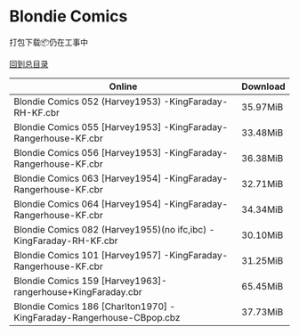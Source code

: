 # Blondie Comics

打包下载📦仍在工事中

[回到总目录](/Catalogs.md)







Online | Download
--- | ---
Blondie Comics 052 (Harvey1953) -KingFaraday-RH-KF.cbr | 35.97MiB
Blondie Comics 055 [Harvey1953] -KingFaraday-Rangerhouse-KF.cbr | 33.48MiB
Blondie Comics 056 [Harvey1953] -KingFaraday-Rangerhouse-KF.cbr | 36.38MiB
Blondie Comics 063 [Harvey1954] -KingFaraday-Rangerhouse-KF.cbr | 32.71MiB
Blondie Comics 064 [Harvey1954] -KingFaraday-Rangerhouse-KF.cbr | 34.34MiB
Blondie Comics 082 (Harvey1955)(no ifc,ibc) -KingFaraday-RH-KF.cbr | 30.10MiB
Blondie Comics 101 [Harvey1957] -KingFaraday-Rangerhouse-KF.cbr | 31.25MiB
Blondie Comics 159 [Harvey1963]-rangerhouse+KingFaraday.cbr | 65.45MiB
Blondie Comics 186 [Charlton1970] -KingFaraday-Rangerhouse-CBpop.cbz | 37.73MiB